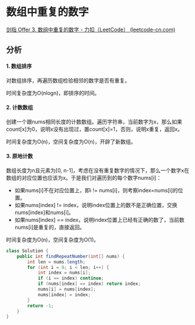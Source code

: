 # 数组中重复的数字

[剑指 Offer 3. 数组中重复的数字 - 力扣（LeetCode） (leetcode-cn.com)](https://leetcode-cn.com/problems/shu-zu-zhong-zhong-fu-de-shu-zi-lcof/)

## 分析

#### 1. 数组排序

对数组排序，再遍历数组检验相邻的数字是否有重复。

时间复杂度为O(nlogn)，即排序的时间。

#### 2. 计数数组

创建一个跟nums相同长度的计数数组。遍历字符串，当前数字为x，那么如果count[x]为0，说明x没有出现过，置count[x]=1，否则，说明x重复，返回x。

时间复杂度为O(n)，空间复杂度为O(n)，开辟了新数组。

#### 3. 原地计数

数组长度为n且元素为[0, n-1]，考虑在没有重复数字的情况下，那么一个数字x在数组的对应位置也应该为x。于是我们对遍历到的每个数字nums[i]：

*   如果nums[i]不在对应位置上，即i != nums[i]，则考察index=nums[i]的位置。
*   如果nums[index] != index，说明index位置上的数不是正确位置，交换nums[index]和nums[i]。
*   如果nums[index] == index，说明index位置上已经有正确的数了，当前数nums[i]是重复的，直接返回。

时间复杂度为O(n)，空间复杂度为O(1)。

```java
class Solution {
    public int findRepeatNumber(int[] nums) {
        int len = nums.length;
        for (int i = 0; i < len; i++) {
            int index = nums[i];
            if (i == index) continue;
            if (nums[index] == index) return index;
            nums[i] = nums[index];
            nums[index] = index;
        }
        return -1;
    }
}
```

